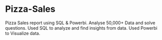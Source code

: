 # Pizza-Sales
Pizza Sales report using SQL & Powerbi.
Analyse 50,000+ Data and solve questions.
Used SQL to analyze and find insights from data.
Used Powerbi to Visualize data.
